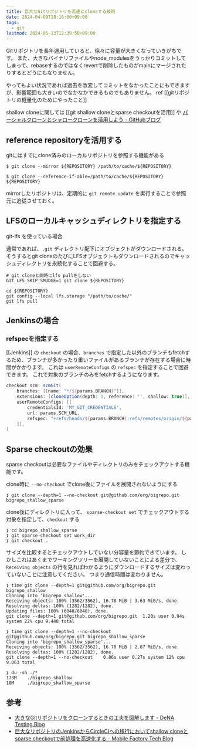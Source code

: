```yaml
---
title: 巨大なGitリポジトリを高速にcloneする技術
date: 2024-04-09T18:16:00+09:00
tags:
  - git
lastmod: 2024-05-13T12:39:50+09:00
---
```


Gitリポジトリを長年運用していると、徐々に容量が大きくなっていきがちです。
また、大きなバイナリファイルやnode_modulesをうっかりコミットしてしまって、rebaseするのではなくrevertで削除したものがmainにマージされたりするとどうにもなりません。

やってもよい状況であれば過去を改変してコミットをなかったことにもできますが、影響範囲も大きいのでなかなかできるものでもありません。
ref [[gitリポジトリの軽量化のためにやったこと]] 

shallow cloneに関しては [[git shallow cloneとsparse checkoutを活用]] や [パーシャルクローンとシャロークローンを活用しよう - GitHubブログ](https://github.blog/jp/2021-01-13-get-up-to-speed-with-partial-clone-and-shallow-clone/)

## reference repositoryを活用する

gitにはすでにclone済みのローカルリポジトリを参照する機能がある

```shell
$ git clone --mirror ${REPOSITORY} /path/to/cache/${REPOSITORY}
```

```shell
$ git clone --reference-if-able=/path/to/cache/${REPOSITORY} ${REPOSITORY}
```

mirrorしたリポジトリは、定期的に `git remote update` を実行することで参照元に追従させておく。

## LFSのローカルキャッシュディレクトリを指定する

git-lfs を使っている場合

通常であれば、`.git` ディレクトリ配下にオブジェクトがダウンロードされる。
そうするとgit cloneのたびにLFSオブジェクトもダウンロードされるのでキャッシュディレクトリを永続化することで回避する。

```shell
# git cloneと同時にlfs pullをしない
GIT_LFS_SKIP_SMUDGE=1 git clone ${REPOSITORY}

cd ${REPOSITORY}
git config --local lfs.storage "/path/to/cache/"
git lfs pull
```

## Jenkinsの場合

### refspecを指定する

[[Jenkins]] の `checkout` の場合、`branches` で指定した以外のブランチもfetchするため、ブランチが多かったり重いファイルがあるブランチが存在する場合に時間がかかります。
これは `userRemoteConfigs` の `refspec` を指定することで回避できます。
これで対象のブランチのみをfetchするようになります。

```groovy
checkout scm: scmGit(
    branches: [[name: "*/${params.BRANCH}"]],
    extensions: [cloneOption(depth: 1, reference: '', shallow: true)],
    userRemoteConfigs: [[
        credentialsId: 'MY_GIT_CREDENTIALS',
        url: params.SCM_URL,
        refspec: "+refs/heads/${params.BRANCH}:refs/remotes/origin/${params.BRANCH}",
    ]],
)
```


## Sparse checkoutの効果

sparse checkoutは必要なファイルやディレクトリのみをチェックアウトする機能です。

clone時に `--no-checkout` でclone後にファイルを展開されないようにする

```shell
❯ git clone --depth=1 --no-checkout git@github.com/org/bigrepo.git bigrepo_shallow_sparse
```

clone後にディレクトリに入って、 `sparse-checkout set` でチェックアウトする対象を指定して、`checkout` する

```shell
❯ cd bigrepo_shallow_sparse
❯ git sparse-checkout set work_dir
❯ git checkout .
```

サイズを比較するとチェックアウトしていない分容量を節約できています。
しかしこれはあくまでワーキングツリーを展開していないことによる差分で、`Receiving objects` の行を見ればわかるようにダウンロードするサイズは変わっていないことに注意してください。
つまり通信時間は変わりません。

```shell
❯ time git clone --depth=1 git@github.com/org/bigrepo.git bigrepo_shallow
Cloning into 'bigrepo_shallow'...
Receiving objects: 100% (3562/3562), 16.78 MiB | 3.63 MiB/s, done.
Resolving deltas: 100% (1282/1282), done.
Updating files: 100% (6048/6048), done.
git clone --depth=1 git@github.com/org/bigrepo.git  1.20s user 0.94s system 22% cpu 9.448 total

❯ time git clone --depth=1 --no-checkout git@github.com/org/bigrepo.git bigrepo_shallow_sparse
Cloning into 'bigrepo_shallow_sparse'...
Receiving objects: 100% (3562/3562), 16.78 MiB | 2.87 MiB/s, done.
Resolving deltas: 100% (1282/1282), done.
git clone --depth=1 --no-checkout    0.86s user 0.27s system 12% cpu 9.063 total

❯ du -sh ./*
173M    ./bigrepo_shallow
18M     ./bigrepo_shallow_sparse
```


## 参考

- [大きなGitリポジトリをクローンするときの工夫を図解します - DeNA Testing Blog](https://swet.dena.com/entry/2021/07/12/120000)
- [巨大なリポジトリのJenkinsからCircleCIへの移行においてshallow cloneとsparse checkoutで前処理を高速化する - Mobile Factory Tech Blog](https://tech.mobilefactory.jp/entry/2019/12/26/160000)

